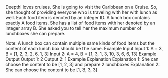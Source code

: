 Deepthi loves cruises. She is going to visit the Caribbean on a Cruise. So, she thought of providing everyone who is traveling with her with lunch as well. Each food item is denoted by an integer ID. A lunch box contains exactly A food items. She has a list of food items with her denoted by an integer array B. She asked you to tell her the maximum number of lunchboxes she can prepare.

Note:
A lunch box can contain multiple same kinds of food items but the content of each lunch box should be the same.
Example Input
Input 1:
A = 3, B = [1, 2, 3, 2, 6, 1, 3]
Input 2:
A = 4, B = [1, 3, 1, 3, 10, 3, 6, 6, 13]
Example Output
Output 1:
2
Output 2:
1
Example Explanation
Explanation 1:
She can choose the content to be [1, 2, 3] and prepare 2 lunchboxes
Explanation 2:
She can choose the content to be [1, 3, 3, 3]
